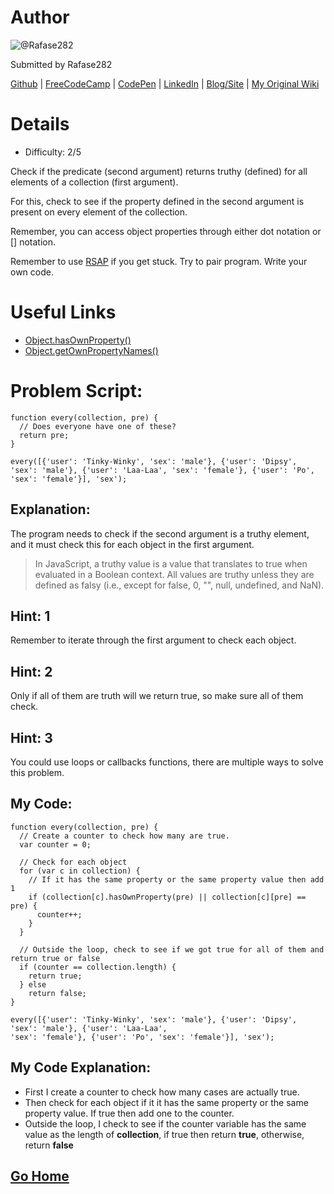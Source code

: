# Author
![@Rafase282](https://avatars0.githubusercontent.com/Rafase282?&s=128)

Submitted by Rafase282

[Github](https://github.com/Rafase282) | [FreeCodeCamp](http://www.freecodecamp.com/rafase282) |  [CodePen](http://codepen.io/Rafase282/) | [LinkedIn](https://www.linkedin.com/in/rafase282) | [Blog/Site](https://rafase282.wordpress.com/) | [My Original Wiki](http://rafase282.github.io/My-FreeCodeCamp-Code/)

# Details
- Difficulty: 2/5

Check if the predicate (second argument) returns truthy (defined) for all elements of a collection (first argument).

For this, check to see if the property defined in the second argument is present on every element of the collection.

Remember, you can access object properties through either dot notation or [] notation.

Remember to use [RSAP](http://www.freecodecamp.com/field-guide/how-do-i-get-help-when-I-get-stuck) if you get stuck. Try to pair program. Write your own code.

# Useful Links
- [Object.hasOwnProperty()](https://developer.mozilla.org/en-US/docs/Web/JavaScript/Reference/Global_Objects/Object/hasOwnProperty)
- [Object.getOwnPropertyNames()](https://developer.mozilla.org/en-US/docs/Web/JavaScript/Reference/Global_Objects/Object/getOwnPropertyNames)

# Problem Script:

```
function every(collection, pre) {
  // Does everyone have one of these?
  return pre;
}

every([{'user': 'Tinky-Winky', 'sex': 'male'}, {'user': 'Dipsy', 'sex': 'male'}, {'user': 'Laa-Laa', 'sex': 'female'}, {'user': 'Po', 'sex': 'female'}], 'sex');
```

## Explanation:
The program needs to check if the second argument is a truthy element, and it must check this for each object in the first argument.

> In JavaScript, a truthy value is a value that translates to true when evaluated in a Boolean context. All values are truthy unless they are defined as falsy (i.e., except for false, 0, "", null, undefined, and NaN).

## Hint: 1
Remember to iterate through the first argument to check each object.

## Hint: 2
Only if all of them are truth will we return true, so make sure all of them check.

## Hint: 3
You could use loops or callbacks functions, there are multiple ways to solve this problem.

## My Code:

```
function every(collection, pre) {
  // Create a counter to check how many are true.
  var counter = 0;

  // Check for each object
  for (var c in collection) {
    // If it has the same property or the same property value then add 1
    if (collection[c].hasOwnProperty(pre) || collection[c][pre] == pre) {
      counter++;
    }
  }

  // Outside the loop, check to see if we got true for all of them and return true or false
  if (counter == collection.length) {
    return true;
  } else
    return false;
}

every([{'user': 'Tinky-Winky', 'sex': 'male'}, {'user': 'Dipsy', 'sex': 'male'}, {'user': 'Laa-Laa',
'sex': 'female'}, {'user': 'Po', 'sex': 'female'}], 'sex');
```

## My Code Explanation:
- First I create a counter to check how many cases are actually true.
- Then check for each object if it it has the same property or the same property value. If true then add one to the counter.
- Outside the loop, I check to see if the counter variable has the same value as the length of **collection**, if true then return **true**, otherwise, return **false**

## [Go Home](https://github.com/Rafase282/My-FreeCodeCamp-Code/wiki)
